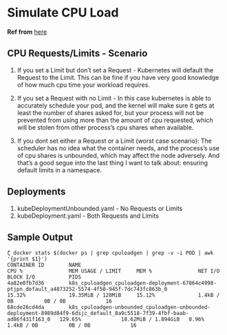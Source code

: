 # Simulate CPU Load

**Ref from** [here](https://github.com/pradykaushik/cpu-load-generator)

## CPU Requests/Limits - Scenario
1. If you set a Limit but don’t set a Request - Kubernetes will default the Request to the Limit. This can be fine if you have very good knowledge of how much cpu time your workload requires. 

2. If you set a Request with no Limit - In this case kubernetes is able to accurately schedule your pod, and the kernel will make sure it gets at least the number of shares asked for, but your process will not be prevented from using more than the amount of cpu requested, which will be stolen from other process’s cpu shares when available. 

3. If you dont set either a Request or a Limit (worst case scenario): The scheduler has no idea what the container needs, and the process’s use of cpu shares is unbounded, which may affect the node adversely. And that’s a good segue into the last thing I want to talk about: ensuring default limits in a namespace.

## Deployments
1. kubeDeploymentUnbounded.yaml - No Requests or Limits
2. kubeDeployment.yaml - Both Requests and Limits

## Sample Output
```
ζ docker stats $(docker ps | grep cpuloadgen | grep -v -i POD | awk '{print $1}')
CONTAINER ID        NAME                                                                                                                      CPU %               MEM USAGE / LIMIT     MEM %               NET I/O             BLOCK I/O           PIDS
4a82e0fb7d36        k8s_cpuloadgen_cpuloadgen-deployment-67864c4998-ptjpn_default_a4873252-5574-4f50-945f-7dc743fc863b_0                      15.32%              19.35MiB / 128MiB     15.12%              1.4kB / 0B          0B / 0B             16
68cde26cd4da        k8s_cpuloadgen-unbounded_cpuloadgen-unbounded-deployment-8989d84f9-6dsjc_default_8a9c5518-7f39-4fbf-baab-ad86f431f163_0   129.65%             18.62MiB / 1.894GiB   0.96%               1.4kB / 0B          0B / 0B             16
```
